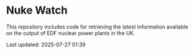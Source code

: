 # Nuke Watch

This repository includes code for retrieving the latest information available on the output of EDF nuclear power plants in the UK.

Last updated: 2025-07-27 01:39